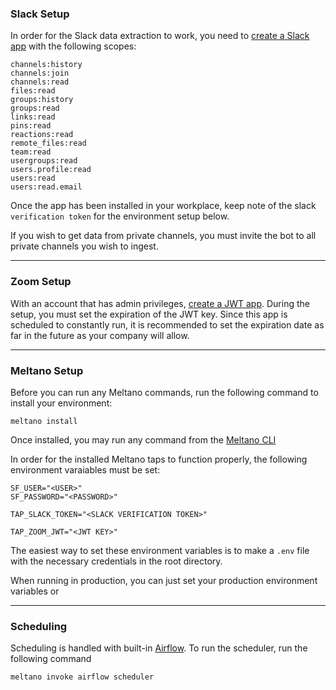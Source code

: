 ### Slack Setup
In order for the Slack data extraction to work, you need to [create a Slack app](https://api.slack.com/apps/) with the following scopes:
```
channels:history
channels:join
channels:read
files:read
groups:history
groups:read
links:read
pins:read
reactions:read
remote_files:read
team:read
usergroups:read
users.profile:read
users:read
users:read.email
```
Once the app has been installed in your workplace, keep note of the slack `verification token` for the environment setup below.

If you wish to get data from private channels, you must invite the bot to all private channels you wish to ingest.

---
### Zoom Setup
With an account that has admin privileges, [create a JWT app](https://marketplace.zoom.us/develop/create). During the setup, you must set the expiration of the JWT key. Since this app is scheduled to constantly run, it is recommended to set the expiration date as far in the future as your company will allow.

---

### Meltano Setup
Before you can run any Meltano commands, run the following command to install your environment:
```
meltano install
```

Once installed, you may run any command from the [Meltano CLI](https://meltano.com/docs/command-line-interface.html)

In order for the installed Meltano taps to function properly, the following environment varaiables must be set:
```
SF_USER="<USER>"
SF_PASSWORD="<PASSWORD>"

TAP_SLACK_TOKEN="<SLACK VERIFICATION TOKEN>"

TAP_ZOOM_JWT="<JWT KEY>"
```

The easiest way to set these environment variables is to make a `.env` file with the necessary credentials in the root directory. 

When running in production, you can just set your production environment variables or 

---

### Scheduling
Scheduling is handled with built-in [Airflow](https://airflow.apache.org/). To run the scheduler, run the following command
```
meltano invoke airflow scheduler
```